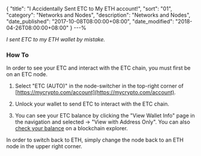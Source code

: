 {
 "title": "I Accidentally Sent ETC to My ETH account!",
 "sort": "01",
 "category": "Networks and Nodes",
 "description": "Networks and Nodes",
 "date_published": "2017-10-08T08:00:00+08:00",
 "date_modified": "2018-04-26T08:00:00+08:00"
}
---%

_I sent ETC to my ETH wallet by mistake._

### How To

In order to see your ETC and interact with the ETC chain, you must first be on an ETC node.

1. Select "ETC (AUTO)" in the node-switcher in the top-right corner of [https://mycrypto.com/account](https://mycrypto.com/account).

2. Unlock your wallet to send ETC to interact with the ETC chain.

3. You can see your ETC balance by clicking the "View Wallet Info" page in the navigation and selected -> "View with Address Only". You can also [check your balance](https://support.mycrypto.com/getting-started/checking-balance-of-my-account.html) on a blockchain explorer.

In order to switch back to ETH, simply change the node back to an ETH node in the upper right corner.
